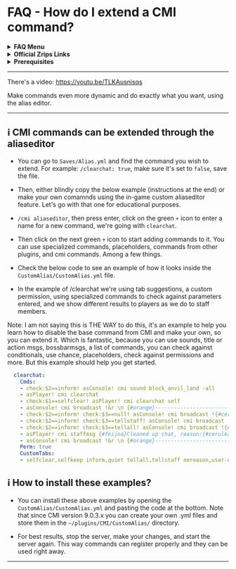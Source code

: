 # FAQ - How do I extend a CMI command?

<topMenu>
<details>
    <summary><strong>FAQ Menu</strong></summary>
    <p>
     • <a href="https://faq.cmi.support/bungee">CMI and Bungeecord info-</a>, 
     • <a href="https://faq.cmi.support/chance">Chance example</a>, 
     • <a href="https://faq.cmi.support/chat">CMI Chat manager</a>, 
     • <a href="https://faq.cmi.support/format">Chat format info</a>, 
     • <a href="https://faq.cmi.support/chatfilter">Chat filter</a>, 
     • <a href="https://faq.cmi.support/chatrooms">Chat rooms</a>, 
     • <a href="https://faq.cmi.support/commands">CMI Commands info</a>, 
     • <a href="https://faq.cmi.support/joinleave">Custom Join and Leave</a>, 
     • <a href="https://faq.cmi.support/economy">CMI Economy manager</a>, 
     • <a href="https://faq.cmi.support/eventcommands">Event commands</a>, 
     • <a href="https://faq.cmi.support/ext-cmds">Extending commands</a>, 
     • <a href="https://faq.cmi.support/gettingstarted">Getting started with CMI</a>, 
     • <a href="https://faq.cmi.support/glow">Glow info</a>, 
     • <a href="https://faq.cmi.support/help">Create custom /help</a>, 
     • <a href="https://faq.cmi.support/hexcolors">CMI Hex colors</a>, 
     • <a href="https://faq.cmi.support/import">Importing data into CMI</a>, 
     • <a href="https://faq.cmi.support/library">CMILib library info</a>, 
     • <a href="https://faq.cmi.support/locale">Customizing CMI Locale</a>, 
     • <a href="https://faq.cmi.support/prefix">CMI Chat with LuckPerms prefix</a>, 
     • <a href="https://faq.cmi.support/migrate">Migrate to MySQL database</a>, 
     • <a href="https://faq.cmi.support/mode-stuck">Player stuck in Mode?</a>, 
     • <a href="https://faq.cmi.support/moderation">User-moderation info</a>, 
     • <a href="https://faq.cmi.support/more-msg-cmds">More message commands</a>, 
     • <a href="https://faq.cmi.support/motd">MOTD</a>, 
     • <a href="https://faq.cmi.support/params">Parameters explained</a>, 
     • <a href="https://faq.cmi.support/ranks">Ranks info</a>, 
     • <a href="https://faq.cmi.support/rules">Create custom /rules</a>, 
     • <a href="https://faq.cmi.support/running">Running CMI</a>, 
     • <a href="https://faq.cmi.support/safety">Safety tips</a>, 
     • <a href="https://faq.cmi.support/specialized">Specialized commands info</a>, 
     • <a href="https://faq.cmi.support/toggle">Toggle example</a>, 
     • <a href="https://faq.cmi.support/trash">Trash example</a>, 
     • <a href="https://faq.cmi.support/votes">CMI Vote manager</a>,
     • <a href="https://faq.cmi.support/worth">Worth info</a>.
    </p>
</details>

<details>
    <summary><strong>Official Zrips Links</strong></summary>
    <ul>
        <li><a href="https://zrips.net/">Zrips Website</a>
         <pre>https://www.zrips.net/<br>The official website, wiki/documentation/information</pre></li>
        <li><a href="https://discord.gg/dDMamN4">Zrips Discord</a>
         <pre>https://discord.gg/dDMamN4<br>The official Discord community server with member-driven support</pre></li>
        <li><a href="https://github.com/Zrips/">Zrips Github</a>
         <pre>https://github.com/Zrips<br>The place for bug reports and feature suggestions</pre></li>
    </ul>
</details>

<details>
    <summary><strong>Prerequisites</strong></summary>
    <ul>
        <li><a href="https://www.spigotmc.org/resources/3742/">Buy and Download CMI</a> (premium plugin)
         <pre>https://www.spigotmc.org/resources/3742/<br>Get the CMI plugin if you haven't already, and then Install it on all your servers</pre></li>
        <li><a href="https://www.spigotmc.org/resources/87610/">Also Download CMILib</a> (free library) (<a href="https://github.com/mrfdev/CMI/edit/master/Resources/FAQ/cmi-library.md">more info</a>)
         <pre>https://www.spigotmc.org/resources/87610/<br>All Zrips plugins require the CMILib .jar file. Get it and also put it on all your servers.</pre></li>
        <li>All my FAQ pages have been written for Spigot / Paper 1.19.x and CMI 9.5.x.x or newer.</li>
        <li>The mrfdev Github page is not an official resource, we're building up our knowledge base as a courtesy.</li>
        <li>I am an admin on the Zrips Discord, this does not mean what I share on here is official.</li>
    </ul>
</details>
</topMenu>

---

There's a video: https://youtu.be/TLKAusnisqs

Make commands even more dynamic and do exactly what you want, using the alias editor. 

---

## <g-emoji class="g-emoji" alias="information_source" fallback-src="https://github.githubassets.com/images/icons/emoji/unicode/2139.png">ℹ️</g-emoji> CMI commands can be extended through the aliaseditor

- You can go to `Saves/Alias.yml` and find the command you wish to extend. For example: `/clearchat: true`, make sure it's set to `false`, save the file.

- Then, either blindly copy the below example (instructions at the end) or make your own comamnds using the in-game custom aliaseditor feature. Let's go with that one for educational purposes.

- `/cmi aliaseditor`, then press enter, click on the green `+` icon to enter a name for a new command, we're going with `clearchat`.

- Then click on the next green `+` icon to start adding commands to it. You can use specialized commands, placeholders, commands from other plugins, and cmi commands. Among a few things. 

- Check the below code to see an example of how it looks inside the `CustomAlias/CustomAlias.yml` file. 

- In the example of /clearchat we're using tab suggestions, a custom permission, using specialized commands to check against parameters entered, and we show different results to players as we do to staff members. 

Note: I am not saying this is THE WAY to do this, it's an example to help you learn how to disable the base command from CMI and make your own, so you can extend it. Which is fantastic, because you can use sounds, title or action msgs, bossbarmsgs, a list of commands, you can check against conditionals, use chance, placeholders, check against permissions and more. But this example should help you get started.

```yaml
  clearchat:
    Cmds:
    - check:$2==inform! asConsole! cmi sound block_anvil_land -all
    - asPlayer! cmi clearchat
    - check:$1==selfclear! asPlayer! cmi clearchat self
    - asConsole! cmi broadcast !&r \n {#orange}----------------------------------- \n &r
    - check:$2==inform! check:$3==null! asConsole! cmi broadcast !{#cerulean} •&l&m &r{#cerulean}• {#feijoa}The chat has been cleared {#cerulean} •&l&m &r{#cerulean}•
    - check:$2==inform! check:$3==tellstaff! asConsole! cmi broadcast !{#cerulean} •&l&m &r{#cerulean}• {#feijoa}The chat has been cleared {#cerulean} •&l&m &r{#cerulean}•
    - check:$2==inform! check:$3==tellall! asConsole! cmi broadcast !{#cerulean} •&l&m &r{#cerulean}• {#feijoa}The chat has been cleared {#cerulean} •&l&m &r{#cerulean}• ($4)
    - asPlayer! cmi staffmsg {#feijoa}Cleaned up chat, reason:{#cerulean}&l $4-
    - asConsole! cmi broadcast !&r \n {#orange}----------------------------------- \n &r
    Perm: true
    CustomTabs:
    - selfclear,selfkeep inform,quiet tellall,tellstaff noreason,user-drama,user-swearing,user-hatespeech,event,broadcast [playername]
```

## <g-emoji class="g-emoji" alias="information_source" fallback-src="https://github.githubassets.com/images/icons/emoji/unicode/2139.png">ℹ️</g-emoji> How to install these examples?

- You can install these above examples by opening the `CustomAlias/CustomAlias.yml` and pasting the code at the bottom. Note that since CMI version 9.0.3.x you can create your own .yml files and store them in the `~/plugins/CMI/CustomAlias/` directory.

- For best results, stop the server, make your changes, and start the server again. This way commands can register properly and they can be used right away.

---
